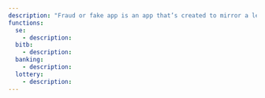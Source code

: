 ```yaml
---
description: "Fraud or fake app is an app that’s created to mirror a legitimate app available in the App Store or Play Market. The scammers’ goal is to create an app that people will mistake for the actual popular app and download to their phones. Once the app is downloaded to the user’s phone, there are a few things that can happen."
functions:
  se:
    - description:
  bitb:
    - description:
  banking:
    - description:
  lottery:
    - description:
---
```

